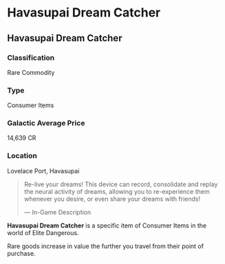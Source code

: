 # Havasupai Dream Catcher
## Havasupai Dream Catcher

### Classification

Rare Commodity

### Type

Consumer Items

### Galactic Average Price

14,639 CR

### Location

Lovelace Port, Havasupai

> 
> 
> Re-live your dreams!  This device can record, consolidate and replay the neural activity of dreams, allowing you to re-experience them whenever you desire, or even share your dreams with friends!
> 
> 
> — In-Game Description
> 

**Havasupai Dream Catcher** is a specific item of Consumer Items in the world of Elite Dangerous.

Rare goods increase in value the further you travel from their point of purchase.